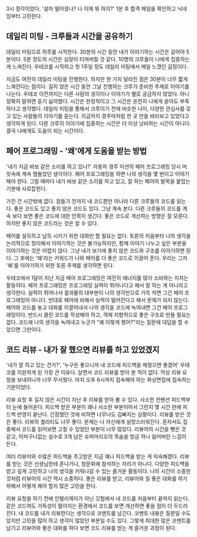 3시 정각이었다. '설마 떨어졌나? 나 이제 뭐 하지?' 1분 후 합격 메일을 확인하고 닉네임부터 고민한다.

## 데일리 미팅 - 크루들과 시간을 공유하기

데일리 미팅으로 하루를 시작한다. 30분의 시간 동안 내가 이야기하는 시간은 길어야 5분이다. 5분 정도의 시간은 심장이 터져버릴 것 같다. 10명의 크루들이 나에게 집중하는 게 느껴진다. 우테코를 시작하고 첫
1주일 정도 데일리 미팅에서 매일 느꼈던 감정이다.

지금도 여전히 데일리 미팅을 진행한다. 하지만 한 가지 달라진 점은 30분이 너무 짧게 느껴진다는 점이다. 길지 않은 시간 동안 그날 진행하는 크루가 준비한 주제로 이야기를 나눈다. 우테코 이전까지는
다른 사람의 생각이나 이야기가 별로 궁금하지 않았다. 아니 정확히 말하면 듣기 싫어했다. 시간은 한정적이고 그 시간은 온전히 나에게 쏟아도 부족하다고 생각했다. 데일리 미팅을 통해서 크루이기 전에 비슷한 나이,
다양한 관심사를 갖고 있는 사람들의 이야기를 듣는다. 지금까지 경주마처럼 한 곳 만을 바라보고 있었다고 생각하게 된다. 다른 크루의 이야기에 집중하는 시간은 더 이상 낭비하는 시간이 아니다. 결국 나에게도 도움이
되는 시간이다.

## 페어 프로그래밍 - '왜'에게 도움을 받는 방법

'내가 지금 바보 같은 소리를 하고 있나?' 자동차 경주 미션의 페어 프로그래밍 당시 머릿속에 계속 맴돌았던 생각이다. 페어 프로그래밍을 하면 나의 생각을 몇 번이고 이야기해야 한다. 그럴 때마다 내가 바보 같은
소리를 하고 있고, 잘 하는 페어의 발목을 붙잡는 기분에 사로잡힌다.

가진 건 시간밖에 없다. 잠들기 전까지 내 코드뿐만 아니라 다른 크루들의 코드를 읽는다. 좋은 코드도 있고 좋지 않은 코드도 있다. 그냥 계속 본다. 다른 크루들의 코드를 계속 보다 보면 좋은 코드에 대한 안목이
생긴다. 좋은 코드로 개선하는 방향은 잘 모른다. 하지만 좋지 않은 코드라는 것은 알 수 있다.

페어를 설득하고 납득 시키기 위한 대화만 할 필요는 없다. 토론의 처음부터 나의 생각을 논리적으로 정리해서 이야기하는 것은 불가능하지만, 함께 이야기 나누고 싶은 부분을 이야기하는 것은 어렵지 않다. 그냥 내가
보기에 좋지 않은 코드와 구조를 이야기하면 된다. 그 후에는 '왜'라는 키워드가 나와 페어를 더 좋은 코드로 이끌어 준다. 우리는 그저 '왜'를 이야기하기 위한 토론 주제를 생각하면 된다.

우테코에서 1달이 지난 지금 페어 프로그래밍은 여전히 에너지를 많이 소비하는 지치는 활동이다. 페어 프로그래밍은 프로그래밍 실력이 뛰어나다고 해서 잘 하는 게 아니라고 생각한다. 실력이 뛰어나서 결과물의 대부분이
나의 생각만으로 가득 차면 그건 페어 프로그래밍이 아니다. 반대로 페어에 비해서 실력이 떨어진다고 해서 문제가 되지 않는다. 페어와 코드를 놓고 대화를 이끌어내서 나의 생각을 코드에 녹여내면 그건 페어
프로그래밍이다. 반드시 클린 코드를 작성해야 하고, 객체 지향적으로 좋은 구조로 만들 필요는 없다. 코드에 나의 생각을 녹여내고 누군가 "왜 이렇게 했어?"라는 질문에 대답을 할 수 있으면 그만이다.

## 코드 리뷰 - 내가 잘 했으면 리뷰를 하고 있었겠지

'내가 잘 하고 있는 건가?', '누구든 좋으니까 내 코드에 피드백을 해줬으면 좋겠어' 우테코를 지원하게 된 가장 큰 이유다. 살면서 코드 리뷰를 받아 본 적이 없다. 막상 리뷰 요청을 보내려니까 너무 무서웠다.
마치 오후 6시까지 접속해야 하는 화상면접에 접속하는 기분이었다.

리뷰 요청 후 길지 않은 시간이 지난 후 리뷰를 받아 볼 수 있다. 사소한 컨벤션 피드백부터 눈에 들어온다. 피드백 받은 부분이 꽤나 사소한 부분이어서 그런지 몇 시간 만에 피드백 반영이 끝난다. 긴장했던 것에
비하면 너무나도 김빠지는 상황이다. 리뷰를 받은 것은 좋다. 리뷰의 퀄리티도 너무 좋다. 문제는 나 자신에게 실망스러워진다. 혼자서도 집중해서 코드를 읽어보면 고칠 수 있었던 부분이 너무 많았다. 리뷰어의 시간을
뺏은 것 같고, 어처구니없는 실수로 3개 남은 슈퍼마리오의 목숨을 방금 하나 잃어버린 느낌이 든다.

여러 리뷰어와 수많은 피드백을 주고받은 지금 꽤나 피드백을 받는 게 익숙해졌다. 리뷰를 받는 것은 선생님한테 혼나거나, 청문회에 참석하는 자리가 아니다. 다양한 피드백을 받고 깊게 고민하고 나의 생각을 키워나갈 수
있는 즐거운 활동이다. 나의 시간이 소중한 것처럼 리뷰어의 시간 역시 소중하다. 좋은 리뷰를 받고, 리뷰어와 질 좋은 대화를 하기 위해서 어떻게 해야 할지 많은 고민을 한다.

리뷰 요청을 하기 전에 인텔리제이가 아닌 깃헙에서 내 코드를 처음부터 끝까지 읽는다. 같은 코드여도 가독성이 떨어지는 환경에서 코드를 보면 개선하면 좋을 점이 더 두드러진다. 내 코드를 내가 리뷰한다는 생각으로
코멘트를 남긴다. 코멘트 내용은 질문일 수도 있지만 고민을 많이 하고 생각이 많았던 부분일 수도 있다. 그렇게 최대한 많은 코멘트를 남기고 리뷰어와 좋은 대화를 하다 보면 코드 리뷰를 받는 게 즐거운 과정이 된다.